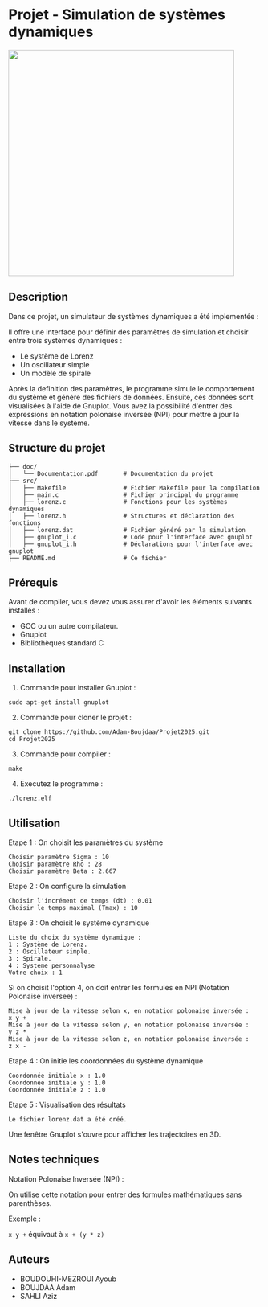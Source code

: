 # Projet - Simulation de systèmes dynamiques

<img src="https://github.com/user-attachments/assets/1bef98a7-e196-48ff-a46f-16d0ca2df793" width="450"/>

## Description

Dans ce projet, un simulateur de systèmes dynamiques a été implementée : 

 Il offre une interface pour définir des paramètres de simulation et choisir entre trois systèmes dynamiques :

 - Le système de Lorenz
 - Un oscillateur simple
 - Un modèle de spirale

Après la definition des paramètres, le programme simule le comportement du système et génère des fichiers de données. Ensuite, ces données sont visualisées à l'aide de Gnuplot. Vous avez la possibilité d'entrer des expressions en notation polonaise inversée (NPI) pour mettre à jour la vitesse dans le système.

## Structure du projet

```Projet2025/
├── doc/
│   └── Documentation.pdf       # Documentation du projet
├── src/
│   ├── Makefile                # Fichier Makefile pour la compilation
│   ├── main.c                  # Fichier principal du programme
│   ├── lorenz.c                # Fonctions pour les systèmes dynamiques
│   ├── lorenz.h                # Structures et déclaration des fonctions
│   ├── lorenz.dat              # Fichier généré par la simulation
│   ├── gnuplot_i.c             # Code pour l'interface avec gnuplot
│   ├── gnuplot_i.h             # Déclarations pour l'interface avec gnuplot
├── README.md                   # Ce fichier
```


## Prérequis

Avant de compiler, vous devez vous assurer d'avoir les éléments suivants installés :

- GCC ou un autre compilateur.
- Gnuplot
- Bibliothèques standard C

## Installation

1. Commande pour installer Gnuplot :
```
sudo apt-get install gnuplot
```

2. Commande pour cloner le projet :
```
git clone https://github.com/Adam-Boujdaa/Projet2025.git
cd Projet2025
```

3. Commande pour compiler :
```
make
```

4. Executez le programme :
```
./lorenz.elf
```


## Utilisation

Etape 1 : On choisit les paramètres du système 
```
Choisir paramètre Sigma : 10
Choisir paramètre Rho : 28
Choisir paramètre Beta : 2.667
```

Etape 2 : On configure la simulation
```
Choisir l'incrément de temps (dt) : 0.01
Choisir le temps maximal (Tmax) : 10
```

Etape 3 : On choisit le système dynamique 
```
Liste du choix du système dynamique :
1 : Système de Lorenz.
2 : Oscillateur simple.
3 : Spirale.
4 : Systeme personnalyse
Votre choix : 1
```

Si on choisit l'option 4, on doit entrer les formules en NPI (Notation Polonaise inversee) :
```
Mise à jour de la vitesse selon x, en notation polonaise inversée :
x y +
Mise à jour de la vitesse selon y, en notation polonaise inversée :
y z *
Mise à jour de la vitesse selon z, en notation polonaise inversée :
z x -
```


Etape 4 : On initie les coordonnées du système dynamique
```
Coordonnée initiale x : 1.0
Coordonnée initiale y : 1.0
Coordonnée initiale z : 1.0
```


Etape 5 : Visualisation des résultats

```
Le fichier lorenz.dat a été créé.
```

Une fenêtre Gnuplot s'ouvre pour afficher les trajectoires en 3D.


  
## Notes techniques

Notation Polonaise Inversée (NPI) :

On utilise cette notation pour entrer des formules mathématiques sans parenthèses. 

Exemple : 

```x y +``` équivaut à ```x + (y * z)```

## Auteurs

- BOUDOUHI-MEZROUI Ayoub
- BOUJDAA Adam
- SAHLI Aziz

